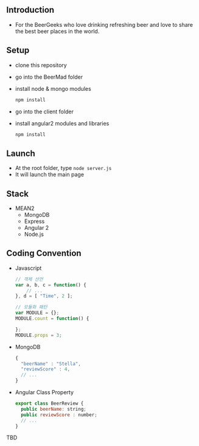## Introduction
- For the BeerGeeks who love drinking refreshing beer and love to share the best beer places in the world.

## Setup
- clone this repository
- go into the BeerMad folder
- install node & mongo modules

  ``` javascript
  npm install
  ```

- go into the client folder
- install angular2 modules and libraries

  ``` javascript
  npm install
  ```

## Launch
- At the root folder, type `node server.js`
- It will launch the main page

## Stack
- MEAN2
  - MongoDB
  - Express
  - Angular 2
  - Node.js

## Coding Convention
- Javascript

  ``` javascript
  // 객체 선언
  var a, b, c = function() {
      // ...
  }, d = [ "Time", 2 ];

  // 모듈화 패턴
  var MODULE = {};
  MODULE.count = function() {

  };
  MODULE.props = 3;
  ```

- MongoDB

  ``` javascript
  {
    "beerName" : "Stella",
    "reviewScore" : 4,
    // ...
  }
  ```

- Angular Class Property

  ``` javascript
  export class BeerReview {
    public beerName: string;
    public reviewScore : number;
    // ...
  }
  ```

TBD
